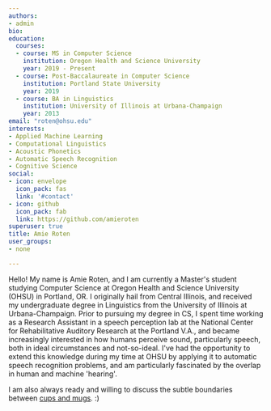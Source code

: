 ```yaml
---
authors:
- admin
bio:
education:
  courses:
  - course: MS in Computer Science
    institution: Oregon Health and Science University
    year: 2019 - Present
  - course: Post-Baccalaureate in Computer Science
    institution: Portland State University
    year: 2019
  - course: BA in Linguistics
    institution: University of Illinois at Urbana-Champaign
    year: 2013
email: "roten@ohsu.edu"
interests:
- Applied Machine Learning
- Computational Linguistics
- Acoustic Phonetics
- Automatic Speech Recognition
- Cognitive Science
social:
- icon: envelope
  icon_pack: fas
  link: '#contact'
- icon: github
  icon_pack: fab
  link: https://github.com/amieroten
superuser: true
title: Amie Roten
user_groups: 
- none

---
```

Hello! My name is Amie Roten, and I am currently a Master's student studying Computer Science at Oregon Health and Science University (OHSU) in Portland, OR. I originally hail from Central Illinois, and received my undergraduate degree in Linguistics from the University of Illinois at Urbana-Champaign. Prior to pursuing my degree in CS, I spent time working as a Research Assistant in a speech perception lab at the National Center for Rehabilitative Auditory Research at the Portland V.A., and became increasingly interested in how humans perceive sound, particularly speech, both in ideal circumstances and not-so-ideal. I've had the opportunity to extend this knowledge during my time at OHSU by applying it to automatic speech recognition problems, and am particularly fascinated by the overlap in human and machine 'hearing'.

I am also always ready and willing to discuss the subtle boundaries between <a href="https://anthrosource.onlinelibrary.wiley.com/doi/pdf/10.1525/ae.1978.5.1.02a00050">cups and mugs</a>. :)
